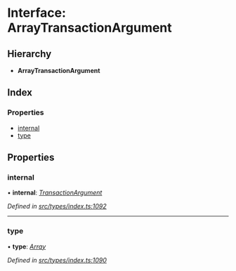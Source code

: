 # Interface: ArrayTransactionArgument

## Hierarchy

* **ArrayTransactionArgument**

## Index

### Properties

* [internal](arraytransactionargument.md#internal)
* [type](arraytransactionargument.md#type)

## Properties

###  internal

• **internal**: *[TransactionArgument](../globals.md#transactionargument)*

*Defined in [src/types/index.ts:1092](https://github.com/PolymathNetwork/polymesh-sdk/blob/cfab557b/src/types/index.ts#L1092)*

___

###  type

• **type**: *[Array](../enums/transactionargumenttype.md#array)*

*Defined in [src/types/index.ts:1090](https://github.com/PolymathNetwork/polymesh-sdk/blob/cfab557b/src/types/index.ts#L1090)*
